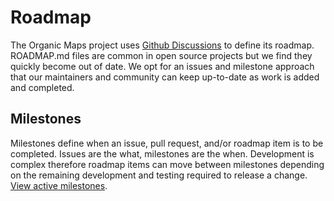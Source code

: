 # Roadmap

The Organic Maps project uses [Github Discussions](https://github.com/organicmaps/organicmaps/discussions/categories/ideas) to define its roadmap. ROADMAP.md files are common in open source projects but we find they quickly become out of date. We opt for an issues and milestone approach that our maintainers and community can keep up-to-date as work is added and completed.

## Milestones

Milestones define when an issue, pull request, and/or roadmap item is to be completed. Issues are the what, milestones are the when. Development is complex therefore roadmap items can move between milestones depending on the remaining development and testing required to release a change.
[View active milestones](https://github.com/organicmaps/organicmaps/milestones).
